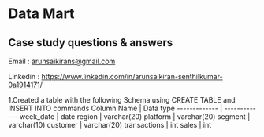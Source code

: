 # Data Mart #
## Case study questions & answers ##
Email : arunsaikirans@gmail.com

Linkedin : https://www.linkedin.com/in/arunsaikiran-senthilkumar-0a1914171/

1.Created a table with the following Schema using CREATE TABLE and INSERT INTO commands
Column Name  | Data type
------------- | -------------
week_date  | date
region  | varchar(20)
platform | varchar(20)
segment | varchar(10)
customer | varchar(20)
transactions | int
sales | int

